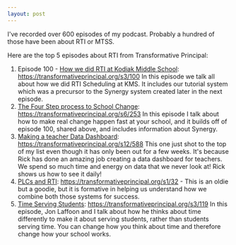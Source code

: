 ```yaml
---
layout: post
---
```

I've recorded over 600 episodes of my podcast. Probably a hundred of those have been about RTI or MTSS. 

Here are the top 5 episodes about RTI from Transformative Principal: 

1. Episode 100 - [How we did RTI at Kodiak Middle School](https://transformativeprincipal.org/s3/100): https://transformativeprincipal.org/s3/100 In this episode we talk all about how we did RTI Scheduling at KMS. It includes our tutorial system which was a precursor to the Synergy system created later in the next episode.
2. [The Four Step process to School Change](https://transformativeprincipal.org/s6/253): https://transformativeprincipal.org/s6/253 In this episode I talk about how to make real change happen fast at your school, and it builds off of episode 100, shared above, and includes information about Synergy. 
3. [Making a teacher Data Dashboard](https://transformativeprincipal.org/s12/588): https://transformativeprincipal.org/s12/588 This one just shot to the top of my list even though it has only been out for a few weeks. It's because Rick has done an amazing job creating a data dashboard for teachers. We spend so much time and energy on data that we never look at! Rick shows us how to see it daily! 
4. [PLCs and RTI](https://transformativeprincipal.org/s1/32): https://transformativeprincipal.org/s1/32 - This is an oldie but a goodie, but it is formative in helping us understand how we combine both those systems for success. 
5. [Time Serving Students](https://transformativeprincipal.org/s3/119): https://transformativeprincipal.org/s3/119 In this episode, Jon Laffoon and I talk about how he thinks about time differently to make it about serving students, rather than students serving time. You can change how you think about time and therefore change how your school works. 